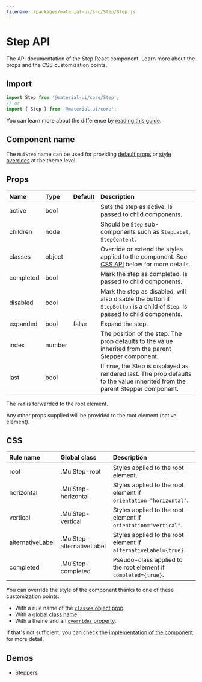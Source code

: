 ```yaml
---
filename: /packages/material-ui/src/Step/Step.js
---
```


<!--- This documentation is automatically generated, do not try to edit it. -->

# Step API

<p class="description">The API documentation of the Step React component. Learn more about the props and the CSS customization points.</p>

## Import

```js
import Step from '@material-ui/core/Step';
// or
import { Step } from '@material-ui/core';
```

You can learn more about the difference by [reading this guide](/guides/minimizing-bundle-size/).



## Component name

The `MuiStep` name can be used for providing [default props](/customization/globals/#default-props) or [style overrides](/customization/globals/#css) at the theme level.

## Props

| Name | Type | Default | Description |
|:-----|:-----|:--------|:------------|
| <span class="prop-name">active</span> | <span class="prop-type">bool</span> |  | Sets the step as active. Is passed to child components. |
| <span class="prop-name">children</span> | <span class="prop-type">node</span> |  | Should be `Step` sub-components such as `StepLabel`, `StepContent`. |
| <span class="prop-name">classes</span> | <span class="prop-type">object</span> |  | Override or extend the styles applied to the component. See [CSS API](#css) below for more details. |
| <span class="prop-name">completed</span> | <span class="prop-type">bool</span> |  | Mark the step as completed. Is passed to child components. |
| <span class="prop-name">disabled</span> | <span class="prop-type">bool</span> |  | Mark the step as disabled, will also disable the button if `StepButton` is a child of `Step`. Is passed to child components. |
| <span class="prop-name">expanded</span> | <span class="prop-type">bool</span> | <span class="prop-default">false</span> | Expand the step. |
| <span class="prop-name">index</span> | <span class="prop-type">number</span> |  | The position of the step. The prop defaults to the value inherited from the parent Stepper component. |
| <span class="prop-name">last</span> | <span class="prop-type">bool</span> |  | If `true`, the Step is displayed as rendered last. The prop defaults to the value inherited from the parent Stepper component. |

The `ref` is forwarded to the root element.

Any other props supplied will be provided to the root element (native element).

## CSS

| Rule name | Global class | Description |
|:-----|:-------------|:------------|
| <span class="prop-name">root</span> | <span class="prop-name">.MuiStep-root</span> | Styles applied to the root element.
| <span class="prop-name">horizontal</span> | <span class="prop-name">.MuiStep-horizontal</span> | Styles applied to the root element if `orientation="horizontal"`.
| <span class="prop-name">vertical</span> | <span class="prop-name">.MuiStep-vertical</span> | Styles applied to the root element if `orientation="vertical"`.
| <span class="prop-name">alternativeLabel</span> | <span class="prop-name">.MuiStep-alternativeLabel</span> | Styles applied to the root element if `alternativeLabel={true}`.
| <span class="prop-name">completed</span> | <span class="prop-name">.MuiStep-completed</span> | Pseudo-class applied to the root element if `completed={true}`.

You can override the style of the component thanks to one of these customization points:

- With a rule name of the [`classes` object prop](/customization/components/#overriding-styles-with-classes).
- With a [global class name](/customization/components/#overriding-styles-with-global-class-names).
- With a theme and an [`overrides` property](/customization/globals/#css).

If that's not sufficient, you can check the [implementation of the component](https://github.com/mui-org/material-ui/blob/next/packages/material-ui/src/Step/Step.js) for more detail.

## Demos

- [Steppers](/components/steppers/)


